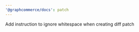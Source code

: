 ```yaml
---
'@graphcommerce/docs': patch
---
```


Add instruction to ignore whitespace when creating diff patch
